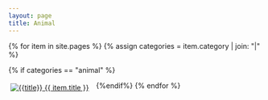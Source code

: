 ```yaml
---
layout: page
title: Animal
---
```


{% for item in site.pages %}
{% assign categories = item.category | join: "|" %}

{% if categories == "animal" %}
<div style="padding: 4px; float:left; width: 33%"><a title="{{title}}" href="{{ item.url }}"><img alt="{{title}}" src="{{ item.image }}"> {{ item.title }}</a></div>
{%endif%}
{% endfor %}
